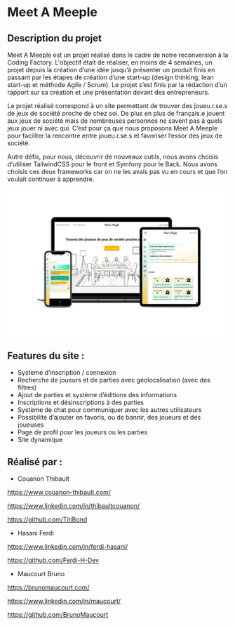 # Meet A Meeple

## Description du projet
Meet A Meeple est un projet réalisé dans le cadre de notre reconversion à la Coding Factory. L'objectif était de réaliser, en moins de 4 semaines, un projet depuis la création d’une idée jusqu’à présenter un produit finis en passant par les étapes de création d’une start-up (design thinking, lean start-up et méthode Agile / Scrum). Le projet s’est finis par la rédaction d’un rapport sur sa création et une présentation devant des entrepreneurs.

Le projet réalisé correspond à un site permettant de trouver des joueu.r.se.s de jeux de société proche de chez soi. De plus en plus de français.e jouent aux jeux de société mais de nombreuses personnes ne savent pas à quels jeux jouer ni avec qui. C’est pour ça que nous proposons Meet A Meeple pour faciliter la rencontre entre joueu.r.se.s et favoriser l’essor des jeux de société.

Autre défis, pour nous, découvrir de nouveaux outils, nous avons choisis d’utiliser TailwindCSS pour le front et Symfony pour le Back. Nous avons choisis ces deux frameworks car on ne les avais pas vu en cours et que l’on voulait continuer à apprendre.

![Mockup de Meet a meeple](https://raw.githubusercontent.com/BrunoMaucourt/Meet-A-Meeple/main/public/img/content/mockup.jpg?token=GHSAT0AAAAAAB7SD32KQ5XAATDQZDI72WAUZBVKO5A)

## Features du site :

- Système d’inscription / connexion
- Recherche de joueurs et de parties avec géolocalisation (avec des filtres)
- Ajout de parties et système d’éditions des informations
- Inscriptions et désinscriptions à des parties
- Système de chat pour communiquer avec les autres utilisateurs
- Possibilité d’ajouter en favoris, ou de bannir, des joueurs et des joueuses
- Page de profil pour les joueurs ou les parties
- Site dynamique

## Réalisé par :

- Couanon Thibault

https://www.couanon-thibault.com/

https://www.linkedin.com/in/thibaultcouanon/

https://github.com/TitiBond

- Hasani Ferdi

https://www.linkedin.com/in/ferdi-hasani/

https://github.com/Ferdi-H-Dev

- Maucourt Bruno

https://brunomaucourt.com/

https://www.linkedin.com/in/maucourt/

https://github.com/BrunoMaucourt
